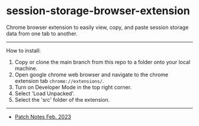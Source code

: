 # session-storage-browser-extension

Chrome browser extension to easily view, copy, and paste session storage data from one tab to another.

---

How to install:
1. Copy or clone the main branch from this repo to a folder onto your local machine.
2. Open google chrome web browser and navigate to the chrome extension tab `chrome://extensions/`.
3. Turn on Developer Mode in the top right corner.
4. Select 'Load Unpacked'.
5. Select the 'src' folder of the extension.

---

- [Patch Notes Feb. 2023](./logs/patch-2-23.md)
